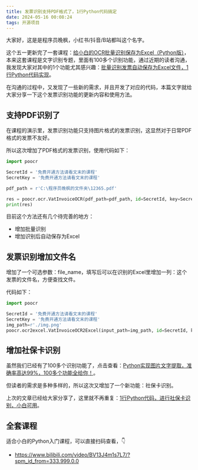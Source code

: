 ```yaml
---
title: 发票识别支持PDF格式了，1行Python代码搞定
date: 2024-05-16 00:08:24
tags: 开源项目
---
```


大家好，这是是程序员晚枫，小红书/抖音/B站都叫这个名字。

这个五一更新完了一套课程：[给小白的OCR批量识别保存为Excel（Python版）](https://www.python-office.com/course-002/5-poocr/5-poocr.html)，本来这套课程是文字识别专题，里面有100多个识别功能，通过近期的读者沟通，我发现大家对其中的1个功能尤其感兴趣：[批量识别发票自动保存为Excel文件，1行Python代码实现](https://mp.weixin.qq.com/s/JefHbzYpE5GXP4f1g1ncyg)。

在沟通的过程中，又发现了一些新的需求，并且开发了对应的代码，本篇文字就给大家分享一下这个发票识别功能的更新内容和使用方法。

## 支持PDF识别了

在课程的演示里，发票识别功能只支持图片格式的发票识别，这显然对于日常PDF格式的发票不友好。

所以这次增加了PDF格式的发票识别，使用代码如下：

```python
import poocr

SecretId = '免费开通方法请看文末的课程'
SecretKey = '免费开通方法请看文末的课程'

pdf_path = r'C:\程序员晚枫的文件夹\12365.pdf'

res = poocr.ocr.VatInvoiceOCR(pdf_path=pdf_path, id=SecretId, key=SecretKey)
print(res)
```

目前这个方法还有几个待完善的地方：

- 增加批量识别
- 增加识别后自动保存为Excel

## 发票识别增加文件名

增加了一个可选参数：file_name，填写后可以在识别的Excel里增加一列：这个发票的文件名，方便查找文件。

代码如下：

```python
import poocr

SecretId = '免费开通方法请看文末的课程'
SecretKey = '免费开通方法请看文末的课程'
img_path=r'./img.png'
poocr.ocr2excel.VatInvoiceOCR2Excel(input_path=img_path, id=SecretId, key=SecretKey, file_name=True)
```
## 增加社保卡识别

虽然我们已经有了100多个识别功能了，点击查看：[Python实现图片文字提取，准确率高达99%，100多个功能全给你！](https://mp.weixin.qq.com/s/tg-0yuItjZj0O0UEksl5ag)。

但读者的需求是多种多样的，所以这次又增加了一个新功能：社保卡识别。

上次的文章已经给大家分享了，这里就不再重复：[1行Python代码，进行社保卡识别，小白可用](https://mp.weixin.qq.com/s/xF9Pfbp_T-JuWtZCzsWeBw)。


## 全套课程

适合小白的Python入门课程，可以直接扫码查看，👇

- https://www.bilibili.com/video/BV13J4m1s7L7/?spm_id_from=333.999.0.0